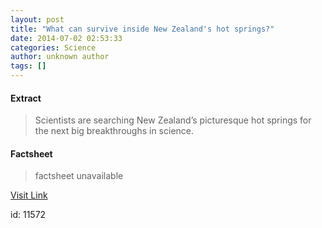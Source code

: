 ```yaml
---
layout: post
title: "What can survive inside New Zealand's hot springs?"
date: 2014-07-02 02:53:33
categories: Science
author: unknown author
tags: []
---
```



#### Extract
>Scientists are searching New Zealand’s picturesque hot springs for the next big breakthroughs in science.

#### Factsheet
>factsheet unavailable

[Visit Link](http://feeds.sciencealert.com.au/~r/sciencealert-latestnews/~3/_ZhHL1UYXvY/20140207-25797.html)

id:   11572
